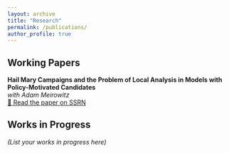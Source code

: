 ```yaml
---
layout: archive
title: "Research"
permalink: /publications/
author_profile: true
---
```

## Working Papers

**Hail Mary Campaigns and the Problem of Local Analysis in Models with Policy-Motivated Candidates**  
_with Adam Meirowitz_  
[📄 Read the paper on SSRN](https://papers.ssrn.com/sol3/papers.cfm?abstract_id=5491213)

## Works in Progress

*(List your works in progress here)*

